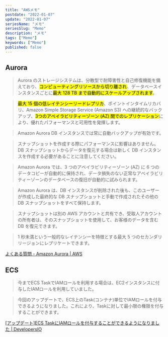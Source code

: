```yaml
---
title: "AWSメモ"
postdate: "2022-01-07"
update: "2022-01-07"
seriesName: "メモ"
seriesSlug: "Memo"
description: "メモ"
tags: ["Memo"]
keywords: ["Memo"]
published: false
---
```


## Aurora

> Aurora のストレージシステムは、分散型で耐障害性と自己修復機能を備えており、<mark>コンピューティングリソースから切り離され</mark>、データベースインスタンスごとに<mark>最大 128 TB まで自動的にスケールアップされます</mark>。

> <mark>最大 15 個の低レイテンシーリードレプリカ</mark>、ポイントインタイムリカバリ、Amazon Simple Storage Service (Amazon S3) への継続的なバックアップ、<mark>3つのアベイラビリティーゾーン (AZ) 間でのレプリケーション</mark>により、優れたパフォーマンスと可用性を発揮します。

> Amazon Aurora DB インスタンスでは常に自動バックアップが有効です。

> スナップショットを作成する際にパフォーマンスに影響はありません。DB スナップショットからデータを復元する場合は新しく DB インスタンスを作成する必要があることに注意してください。

> Amazon Aurora では、3 つのアベイラビリティーゾーン (AZ) に 6 つのデータコピーが自動的に保持され、データ損失のない正常なアベイラビリティーゾーンのデータベースの復旧が自動的に試みられます。

> Amazon Aurora は、DB インスタンスが削除された後も、このユーザーが作成した最終的な DB スナップショットと手動で作成されたその他の DB スナップショットをすべて保持します。

> スナップショットは別の AWS アカウントと共有でき、受取人アカウントの所有者は、そのスナップショットを使用して、お客様のデータを含む DB を復元できます。

> 1 秒未満という一般的なレイテンシーを特徴とする最大 5 つのセカンダリリージョンにレプリケートできます。

[よくある質問 - Amazon Aurora | AWS](https://aws.amazon.com/jp/rds/aurora/faqs/)

## ECS

> 今までECS TaskでIAMロールを利用する場合は、EC2インスタンスに付与したIAMロールを利用していました。

> 今回のアップデートで、ECS上のTask(コンテナ)単位でIAMロールを付与できるようになりました。これにより、Taskに対して最小限の権限を付与することができます。

[[アップデート]ECS TaskにIAMロールを付与することができるようになりました | DevelopersIO](https://dev.classmethod.jp/articles/20160715-ecs-task-iam-role/)



